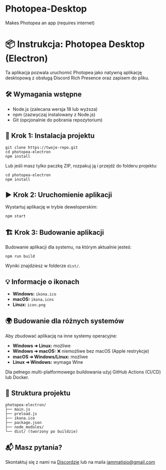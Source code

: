 # Photopea-Desktop
Makes Photopea an app (requires internet)

  <h1>📦 Instrukcja: Photopea Desktop (Electron)</h1>

  <p>Ta aplikacja pozwala uruchomić Photopea jako natywną aplikację desktopową z obsługą Discord Rich Presence oraz zapisem do pliku.</p>

  <h2>🛠️ Wymagania wstępne</h2>
  <ul>
    <li>Node.js (zalecana wersja 18 lub wyższa)</li>
    <li>npm (zazwyczaj instalowany z Node.js)</li>
    <li>Git (opcjonalnie do pobrania repozytorium)</li>
  </ul>

  <h2>📁 Krok 1: Instalacja projektu</h2>
  <pre><code>git clone https://twoje-repo.git
cd photopea-electron
npm install</code></pre>

  <p>Lub jeśli masz tylko paczkę ZIP, rozpakuj ją i przejdź do folderu projektu:</p>

  <pre><code>cd photopea-electron
npm install</code></pre>

  <h2>▶️ Krok 2: Uruchomienie aplikacji</h2>
  <p>Wystartuj aplikację w trybie deweloperskim:</p>
  <pre><code>npm start</code></pre>

  <h2>🏗️ Krok 3: Budowanie aplikacji</h2>
  <p>Budowanie aplikacji dla systemu, na którym aktualnie jesteś:</p>
  <pre><code>npm run build</code></pre>

  <p>Wyniki znajdziesz w folderze <code>dist/</code>.</p>

  <h2>💡 Informacje o ikonach</h2>
  <ul>
    <li><strong>Windows:</strong> <code>ikona.ico</code></li>
    <li><strong>macOS:</strong> <code>ikona.icns</code></li>
    <li><strong>Linux:</strong> <code>icon.png</code></li>
  </ul>

  <h2>🌍 Budowanie dla różnych systemów</h2>
  <p>
    Aby zbudować aplikację na inne systemy operacyjne:
  </p>
  <ul>
    <li><strong>Windows ➜ Linux:</strong> możliwe</li>
    <li><strong>Windows ➜ macOS:</strong> ❌ niemożliwe bez macOS (Apple restrykcje)</li>
    <li><strong>macOS ➜ Windows/Linux:</strong> możliwe</li>
    <li><strong>Linux ➜ Windows:</strong> wymaga Wine</li>
  </ul>

  <p>Dla pełnego multi-platformowego buildowania użyj GitHub Actions (CI/CD) lub Docker.</p>

  <h2>📂 Struktura projektu</h2>
  <pre><code>photopea-electron/
├── main.js
├── preload.js
├── ikona.ico
├── package.json
├── node_modules/
└── dist/ (tworzony po buildzie)</code></pre>

  <h2>📬 Masz pytania?</h2>
  <p>Skontaktuj się z nami na <a href="https://dc.gg/matisio">Discordzie</a> lub na maila <a href="mailto:iammatisio@gmail.com">iammatisio@gmail.com</a></p>
